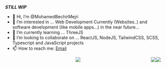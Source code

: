 **_STILL WIP_**
   
- 👋 Hi, I’m @MohamedBechirMejri
- 👀 I’m interested in ... Web Development Currently (Websites..) and software development (like mobile apps...) in the near future...
- 🌱 I’m currently learning ... ThreeJS
- 💞️ I’m looking to collaborate on ... ReactJS, NodeJS, TailwindCSS, SCSS, Typescript and JavaScript projects
- 📫 How to reach me: [Email](mailto:mohamedbechir.mejri.dev@gmail.com)
 
<!---
MohamedBechirMejri/MohamedBechirMejri is a ✨ special ✨ repository because its `README.md` (this file) appears on your GitHub profile. 
You can click the Preview link to take a look at your changes.
---> 
 <div style="display:flex;align-items:center;">
 <img style="margin:auto;" src="https://github-readme-streak-stats.herokuapp.com/?user=MohamedBechirMejri&currStreakNum=2FD3EB&fire=pink&sideLabels=F00&date_format=[Y.]n.j"/>
  <img src="https://github-readme-stats.vercel.app/api?username=MohamedBechirMejri&show_icons=true&theme=swift&count_private=true"/>  <img src="https://github-readme-stats.vercel.app/api/top-langs/?username=MohamedBechirMejri&layout=compact&show_icons=true&theme=swift&count_private=true&langs_count=10"/>
</div>

